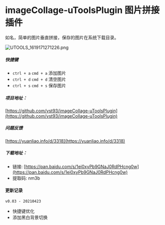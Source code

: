 # imageCollage-uToolsPlugin 图片拼接插件

如名，简单的图片垂直拼接，保存的图片在系统下载目录。

![UTOOLS_1619171271226.png](https://i.loli.net/2021/04/23/UaqvQuY4LeW5trd.png)

##### 快捷键
- `ctrl + a` `cmd + a` 添加图片
- `ctrl + d` `cmd + d` 清空图片
- `ctrl + s` `cmd + s` 保存图片

##### 项目地址：
[https://github.com/vst93/imageCollage-uToolsPlugin](https://github.com/vst93/imageCollage-uToolsPlugin)

##### 问题反馈
[https://yuanliao.info/d/3318](https://yuanliao.info/d/3318)

##### 下载地址：
- 链接: [https://pan.baidu.com/s/1ei0xyPb9GNaJ0RdPHcng0w](https://pan.baidu.com/s/1ei0xyPb9GNaJ0RdPHcng0w)  
- 提取码: nm3b

#### 更新记录
`v0.03 - 20210423`
- 快捷键优化
- 添加黑白背景切换